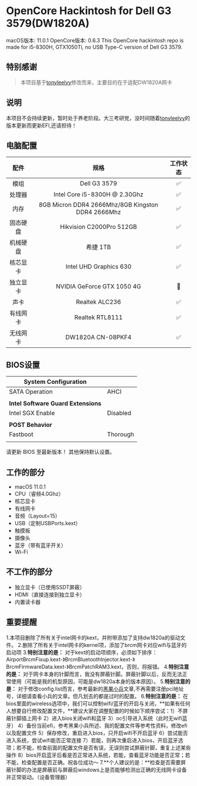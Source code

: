 # OpenCore Hackintosh for Dell G3 3579(DW1820A)
macOS版本: 11.0.1
OpenCore版本: 0.6.3
This OpenCore hackintosh repo is made for i5-8300H, GTX1050Ti, no USB Type-C version of Dell G3 3579.

## 特别感谢
> 本项目基于[tonyleelyy](https://github.com/tonyleelyy/OpenCore-Hackintosh-Dell-G3-3579)修改而来，主要目的在于适配DW1820A网卡

## 说明
本项目不会持续更新，暂时处于养老阶段。大三考研党，没时间随着[tonyleelyy](https://github.com/tonyleelyy/OpenCore-Hackintosh-Dell-G3-3579)的版本更新而更新EFI,还请担待！

## 电脑配置

|   配件   |             规格              | 工作状态 |
| :------: | :---------------------------: | :------: |
|   模组   |         Dell G3 3579          |    ✅     |
|  处理器  | Intel Core i5-8300H @ 2.30Ghz |    ✅     |
|   内存   |    8GB Micron DDR4 2666Mhz/8GB Kingston DDR4 2666Mhz    |    ✅     |
| 固态硬盘 |   Hikvision C2000Pro 512GB    |    ✅     |
| 机械硬盘 |         希捷 1TB          |    ✅     |
| 核芯显卡 |    Intel UHD Graphics 630    |    ✅     |
| 独立显卡 |  NVIDIA GeForce GTX 1050 4G   |    🚫     |
|   声卡   |        Realtek ALC236         |    ✅     |
| 有线网卡 |        Realtek RTL8111        |    ✅    |
| 无线网卡 |     DW1820A CN-08PKF4     |  ✅  |

## BIOS设置

| **System Configuration** |      |
| --- | --- |
| SATA Operation       | AHCI |
|                      |      |
| **Intel Software Guard Extensions** |                    |
| Intel SGX Enable | Disabled           |
|  |                    |
| **POST Behavior** |                    |
| Fastboot | Thorough           |
|  |                    |

请更新 BIOS 至最新版本！
其他保持默认设置。

## 工作的部分

- macOS 11.0.1
- CPU（睿频4.0Ghz）
- 核芯显卡
- 有线网卡
- 音频（Layout=15）
- USB（定制USBPorts.kext）
- 触摸板
- 摄像头
- 蓝牙（带有蓝牙开关）
- Wi-Fi

## 不工作的部分

- 独立显卡（已使用SSDT屏蔽）
- HDMI（直接连接到独立显卡）
- 内置读卡器

## 重要提醒
1.本项目删除了所有关于intel网卡的kext，并附带添加了支持dw1820a的驱动文件。
2.删除了所有关于intel网卡的kernel项，添加了brcm网卡对应wifi与蓝牙的启动项
3.**特别注意的是：** 对于kext的启动项顺序，必须如下排序：AirportBrcmFixup.kext-》BrcmBluetoothInjector.kext-》BrcmFirmwareData.kext-》BrcmPatchRAM3.kext，否则，将报错。
4.**特别注意的是：** 对于网卡本身的针脚而言，我没有屏蔽针脚。屏蔽针脚以后，反而无法正常使用（可能是我的机型原因，可能是dw1820a本身的版本原因）。
5.**特别注意的是：** 对于修改config.list而言，参考最新的[黑果小兵](https://blog.daliansky.net/DW1820A_BCM94350ZAE-driver-inserts-the-correct-posture.html)文章,不再需要注册pci地址号，详细请查看小兵的文章。但凡划去的都是过时的配置。
6.**特别注意的是：** 在bios里面的wireless选项中，我们可以控制wifi/蓝牙的开启与关闭，**如果有任何人想要自行修改配置文件，**建议大家在调整配置的时候如下顺序尝试：1）不屏蔽针脚插上网卡 2）进入bios关闭wifi和蓝牙 3）oc引导进入系统（此时无wifi蓝牙） 4）备份当前efi，参考黑果小兵所述、我的配置文件等参考性资料，修改efi以及配置文件 5）保存修改，重启进入bios，只开启wifi不开启蓝牙 6）尝试能否进入系统，尝试wifi能否正常连接 7）若能，则再次重启进入bios，开启蓝牙选项；若不能，检查前面的配置文件是否有误，无误则尝试屏蔽针脚，重复上述某些操作 8）bios开启蓝牙后看是否正常进入系统，若能，查看蓝牙功能是否正常；若不能，检查配置是否正确。祝各位成功～
7.**个人建议的是：**检查是否需要屏蔽针脚的办法是屏蔽前与屏蔽后windows上是否能够检测出正确的无线网卡设备并正常驱动。（设备管理器）


